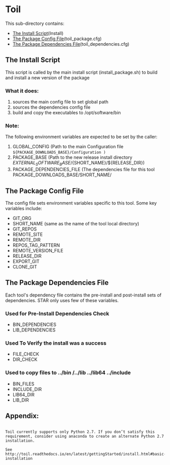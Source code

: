 # Toil

This sub-directory contains:
 - [The Install Script](#the-install-script)(Install)
 - [The Package Config File](#the-package-config-file)(toil_package.cfg)
 - [The Package Dependencies File](#the-package-dependencies-file)(toil_dependencies.cfg)

## The Install Script
 This script is called by the main install script 
(install_package.sh)  to build and install  a new version of the package 

### What it does:
  1) sources the main config file to set global path
  2) sources the dependencies config file
  3) build and copy the executables to /opt/software/bin

### Note:
The following environment variables are expected to be set by the caller:

 1) GLOBAL_CONFIG  (Path to the main Configuration file
    ``` ${PACKAGE_DOWNLOADS_BASE}/Configuration ) ```
 2) PACKAGE_BASE   (Path to the new release install directory  ${EXTERNAL_SOFTWARE_BASE}/${SHORT_NAME}/${RELEASE_DIR})
 3) PACKAGE_DEPENDENCIES_FILE (The dependencies file for this tool  PACKAGE_DOWNLOADS_BASE/SHORT_NAME/


## The Package Config File 
The config file sets environment variables specific to this tool.
Some key variables include:

  - GIT_ORG
  - SHORT_NAME  (same as the name of the tool local directory)
  - GIT_REPOS
  - REMOTE_SITE
  - REMOTE_DIR
  - REPOS_TAG_PATTERN
  - REMOTE_VERSION_FILE
  - RELEASE_DIR
  - EXPORT_GIT
  - CLONE_GIT
  
## The Package Dependencies File
Each tool's dependency file contains the pre-install and post-install sets of dependencies.
STAR only uses few of these variables.

### Used for Pre-Install Dependencies Check
  - BIN_DEPENDENCIES
  - LIB_DEPENDENCIES

### Used To Verify the install was a success
  - FILE_CHECK
  - DIR_CHECK

### Used to copy files to ../bin /../lib ../lib64 ../include 
  - BIN_FILES
  - INCLUDE_DIR
  - LIB64_DIR
  - LIB_DIR
  
## Appendix:
```

Toil currently supports only Python 2.7. If you don’t satisfy this requirement, consider using anaconda to create an alternate Python 2.7 installation.

See http://toil.readthedocs.io/en/latest/gettingStarted/install.html#basic-installation
